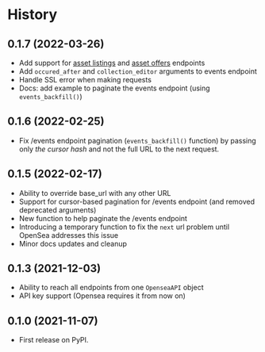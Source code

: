 # History

## 0.1.7 (2022-03-26)
* Add support for [asset listings](https://docs.opensea.io/reference/asset-listings)
    and [asset offers](https://docs.opensea.io/reference/asset-offers) endpoints
* Add `occured_after` and `collection_editor` arguments to events endpoint
* Handle SSL error when making requests
* Docs: add example to paginate the events endpoint (using `events_backfill()`)

## 0.1.6 (2022-02-25)
* Fix /events endpoint pagination (`events_backfill()` function) by
passing only *the cursor hash* and not the full URL to the next request.

## 0.1.5 (2022-02-17)

* Ability to override base_url with any other URL
* Support for cursor-based pagination for /events endpoint (and removed deprecated arguments)
* New function to help paginate the /events endpoint
* Introducing a temporary function to fix the `next` url problem until OpenSea addresses this issue
* Minor docs updates and cleanup


## 0.1.3 (2021-12-03)

* Ability to reach all endpoints from one `OpenseaAPI` object
* API key support (Opensea requires it from now on)

## 0.1.0 (2021-11-07)

* First release on PyPI.
